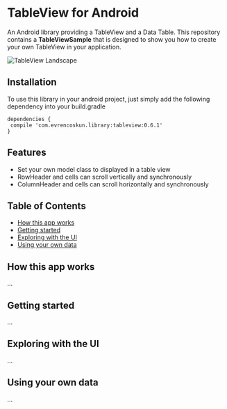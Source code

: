 # TableView for Android
An Android library providing a TableView and a Data Table. This repository contains a **TableViewSample** that is
designed to show you how to create your own TableView in your application.

![TableView Landscape](https://raw.githubusercontent.com/evrencoskun/TableViewSample/master/TableView-landscape.gif)

## Installation

To use this library in your android project, just simply add the following dependency into your build.gradle

``` 
dependencies {
 compile 'com.evrencoskun.library:tableview:0.6.1' 
}
```

## Features
  - Set your own model class to displayed in a table view
  - RowHeader and cells can scroll vertically and synchronously
  - ColumnHeader and cells can scroll horizontally and synchronously

## Table of Contents
  - [How this app works](#how-this-app-works)
  - [Getting started](#getting-started)
  - [Exploring with the UI](#exploring-with-the-ui)
  - [Using your own data](#using-your-own-data)


  ## How this app works
  ...

  ## Getting started
  ...

  ## Exploring with the UI
  ...

  ## Using your own data
  ...